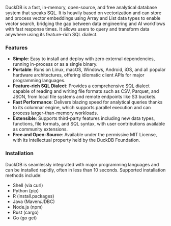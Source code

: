 DuckDB is a fast, in-memory, open-source, and free analytical database system that speaks SQL. It is heavily based on vectorization and can store and process vector embeddings using Array and List data types to enable vector search, bridging the gap between data engineering and AI workflows with fast response times. It allows users to query and transform data anywhere using its feature-rich SQL dialect.

### Features
*   **Simple**: Easy to install and deploy with zero external dependencies, running in-process or as a single binary.
*   **Portable**: Runs on Linux, macOS, Windows, Android, iOS, and all popular hardware architectures, offering idiomatic client APIs for major programming languages.
*   **Feature-rich SQL Dialect**: Provides a comprehensive SQL dialect capable of reading and writing file formats such as CSV, Parquet, and JSON, from local file systems and remote endpoints like S3 buckets.
*   **Fast Performance**: Delivers blazing speed for analytical queries thanks to its columnar engine, which supports parallel execution and can process larger-than-memory workloads.
*   **Extensible**: Supports third-party features including new data types, functions, file formats, and SQL syntax, with user contributions available as community extensions.
*   **Free and Open-Source**: Available under the permissive MIT License, with its intellectual property held by the DuckDB Foundation.

### Installation
DuckDB is seamlessly integrated with major programming languages and can be installed rapidly, often in less than 10 seconds. Supported installation methods include:
*   Shell (via curl)
*   Python (pip)
*   R (install.packages)
*   Java (Maven/JDBC)
*   Node.js (npm)
*   Rust (cargo)
*   Go (go get)